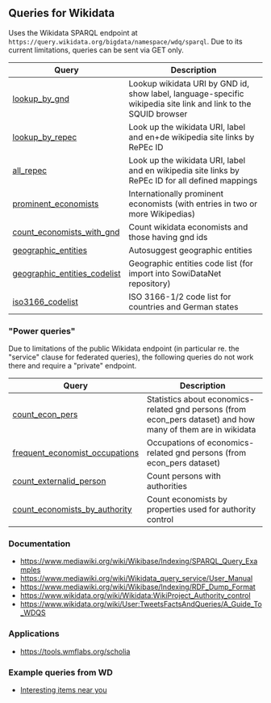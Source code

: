 ## Queries for Wikidata

Uses the Wikidata SPARQL endpoint at
`https://query.wikidata.org/bigdata/namespace/wdq/sparql`. Due to its current
limitations, queries can be sent via GET only.

Query | Description
------|------------
[lookup_by_gnd](http://zbw.eu/beta/sparql-lab/?endpoint=https://query.wikidata.org/bigdata/namespace/wdq/sparql&queryRef=https://api.github.com/repos/jneubert/sparql-queries/contents/wikidata/lookup_by_gnd.rq) | Lookup wikidata URI by GND id, show label, language-specific wikipedia site link and link to the SQUID browser 
[lookup_by_repec](http://zbw.eu/beta/sparql-lab/?endpoint=https://query.wikidata.org/bigdata/namespace/wdq/sparql&queryRef=https://api.github.com/repos/jneubert/sparql-queries/contents/wikidata/lookup_by_repec.rq) | Look up the wikidata URI, label and en+de wikipedia site links by RePEc ID
[all_repec](http://zbw.eu/beta/sparql-lab/?endpoint=https://query.wikidata.org/bigdata/namespace/wdq/sparql&queryRef=https://api.github.com/repos/jneubert/sparql-queries/contents/wikidata/all_repec.rq) | Look up the wikidata URI, label and en wikipedia site links by RePEc ID for all defined mappings
[prominent_economists](http://zbw.eu/beta/sparql-lab/?endpoint=https://query.wikidata.org/bigdata/namespace/wdq/sparql&queryRef=https://api.github.com/repos/jneubert/sparql-queries/contents/wikidata/prominent_economists.rq) | Internationally prominent economists (with entries in two or more Wikipedias)
[count_economists_with_gnd](http://zbw.eu/beta/sparql-lab/?endpoint=https://query.wikidata.org/bigdata/namespace/wdq/sparql&queryRef=https://api.github.com/repos/jneubert/sparql-queries/contents/wikidata/count_economists_with_gnd.rq) | Count wikidata economists and those having gnd ids
[geographic_entities](http://zbw.eu/beta/sparql-lab/?endpoint=https://query.wikidata.org/bigdata/namespace/wdq/sparql&queryRef=https://api.github.com/repos/jneubert/sparql-queries/contents/wikidata/geographic_entities.rq) | Autosuggest geographic entities
[geographic_entities_codelist](http://zbw.eu/beta/sparql-lab/?endpoint=https://query.wikidata.org/bigdata/namespace/wdq/sparql&queryRef=https://api.github.com/repos/jneubert/sparql-queries/contents/wikidata/geographic_entities_codelist.rq) | Geographic entities code list (for import into SowiDataNet repository) 
[iso3166_codelist](http://zbw.eu/beta/sparql-lab/?endpoint=https://query.wikidata.org/bigdata/namespace/wdq/sparql&queryRef=https://api.github.com/repos/jneubert/sparql-queries/contents/wikidata/iso3166_codelist.rq) | ISO 3166-1/2 code list for countries and German states


### "Power queries"

Due to limitations of the public Wikidata endpoint (in particular re. the
"service" clause for federated queries), the following queries do not work
there and require a "private" endpoint.

Query | Description
------|------------
[count_econ_pers](http://zbw.eu/beta/sparql-lab/?endpoint=http://172.16.10.102:3030/wikidata/query&queryRef=https://api.github.com/repos/jneubert/sparql-queries/contents/wikidata/count_econ_pers.rq) | Statistics about economics-related gnd persons (from econ_pers dataset) and how many of them are in wikidata
[frequent_economist_occupations](http://zbw.eu/beta/sparql-lab/?endpoint=http://172.16.10.102:3030/wikidata/query&queryRef=https://api.github.com/repos/jneubert/sparql-queries/contents/wikidata/frequent_economist_occupations.rq) | Occupations of economics-related gnd persons (from econ_pers dataset)
[count_externalid_person](http://zbw.eu/beta/sparql-lab/?endpoint=http://172.16.10.102:3030/wikidata/query&queryRef=https://api.github.com/repos/jneubert/sparql-queries/contents/wikidata/count_externalid_person.rq) | Count persons with authorities
[count_economists_by_authority](http://zbw.eu/beta/sparql-lab/?endpoint=http://172.16.10.102:3030/wikidata/query&queryRef=https://api.github.com/repos/jneubert/sparql-queries/contents/wikidata/count_economists_by_authority.rq) | Count economists by properties used for authority control



### Documentation

- https://www.mediawiki.org/wiki/Wikibase/Indexing/SPARQL_Query_Examples
- https://www.mediawiki.org/wiki/Wikidata_query_service/User_Manual
- https://www.mediawiki.org/wiki/Wikibase/Indexing/RDF_Dump_Format
- https://www.wikidata.org/wiki/Wikidata:WikiProject_Authority_control
- https://www.wikidata.org/wiki/User:TweetsFactsAndQueries/A_Guide_To_WDQS

### Applications

- https://tools.wmflabs.org/scholia

### Example queries from WD

- [Interesting items near you](https://query.wikidata.org/#%23defaultView%3AMap%0ASELECT%20%3Fitem%20%3FitemLabel%20%3Fcoords%20%3FstatementCount%20WHERE%20%7B%0A%20%20BIND%28wd%3AQ6451%20AS%20%3Flocation%29.%20%23%20WMDE%20office%3B%20insert%20your%20location%20here%21%0A%20%20%3Flocation%20wdt%3AP625%20%3FlocationCoords.%0A%20%20SERVICE%20wikibase%3Aaround%20%7B%0A%20%20%20%20%3Fitem%20wdt%3AP625%20%3Fcoords.%0A%20%20%20%20bd%3AserviceParam%20wikibase%3Acenter%20%3FlocationCoords%3B%0A%20%20%20%20%20%20%20%20%20%20%20%20%20%20%20%20%20%20%20%20wikibase%3Aradius%2050.%0A%20%20%7D%0A%20%20MINUS%20%7B%20%3Fitem%20wdt%3AP31%2Fwdt%3AP279%2a%20wd%3AQ1496967.%20%7D%20%23%20territorial%20entities%20%28cities%2C%20%E2%80%A6%29%20are%20boring%0A%20%20%3Fitem%20%5Eschema%3Aabout%3F%2Fwikibase%3Astatements%20%3FstatementCount.%0A%20%20FILTER%28%3FstatementCount%20%3E%3D%2015%29.%0A%20%20SERVICE%20wikibase%3Alabel%20%7B%20bd%3AserviceParam%20wikibase%3Alanguage%20%22en%22%2C%20%22de%22.%20%7D%0A%7D)
